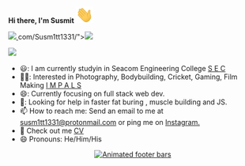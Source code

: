 <p >
	<a> <strong> Hi there, I'm Susmit <img src="https://github.com/ABSphreak/ABSphreak/blob/master/gifs/Hi.gif" width="35px"> </strong></a>
</p>


<p>
<a href="https://twitter.com/SusmitManna5"><img src="https://img.shields.io/badge/twitter-@SusmitManna5-1da1f2?style=flat-square&logo=twitter">  </a>
com/Susm1tt1331/"><img src="https://img.shields.io/badge/website-susm1tt1331.github.io/WeB-1/-1f425f?style=flat-square">  </a>
</p>

![](https://komarev.com/ghpvc/?username=Susm1tt1331)

* 😃: I am currently studyin in Seacom Engineering College <a href = "https://www.seacomengineering.org/">S E C</a>
* 🧑‍🚀: Interested in Photography, Bodybuilding, Cricket, Gaming, Film Making <a href = "https://www.youtube.com/channel/UCYioZyj6t66o7JCmigGu56Q">I M P A L S</a>
* 😄: Currently focusing on full stack web dev.
* 🚁: Looking for help in faster fat buring , muscle building and JS.
* 📫 How to reach me: Send an email to me at [susm1tt1331@protonmail.com](mailto:susm1tt1331@protonmail.com) or ping me on <a href = ""> Instagram.</a>
* :page_with_curl: Check out me <a href = "https://susm1tt1331.github.io/WeB-1/">CV</a>
* :smile: Pronouns: He/Him/His </a>



<p align="center"><a href="https://github.com/Susm1tt1331"><img src="https://github-readme-stats.vercel.app/api?username=Susm1tt1331&theme=vision-friendly-dark&show_icons=true&hide_border=true" alt="Animated footer bars" /></a></p>
 
<!--
**robustTechie/robustTechie** is a ✨ _special_ ✨ repository because its `README.md` (this file) appears on your GitHub profile.

Here are some ideas to get you started:

--
